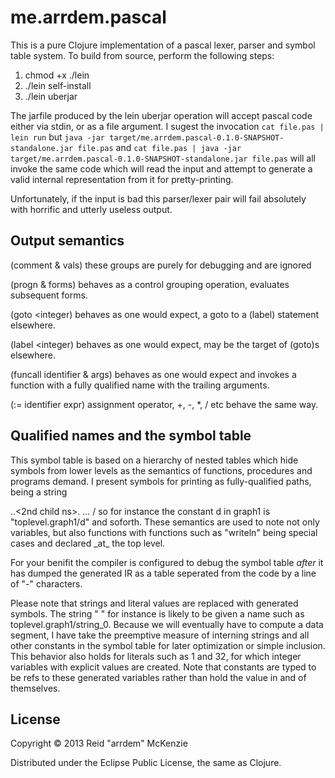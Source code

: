 # me.arrdem.pascal

This is a pure Clojure implementation of a pascal lexer, parser and symbol
table system. To build from source, perform the following steps:

1. chmod +x ./lein
2. ./lein self-install
3. ./lein uberjar

The jarfile produced by the lein uberjar operation will accept pascal code
either via stdin, or as a file argument. I sugest the invocation
`cat file.pas | lein run`
but
`java -jar target/me.arrdem.pascal-0.1.0-SNAPSHOT-standalone.jar file.pas`
and
`cat file.pas | java -jar target/me.arrdem.pascal-0.1.0-SNAPSHOT-standalone.jar file.pas`
will all invoke the same code which will read the input and attempt to generate
a valid internal representation from it for pretty-printing. 

Unfortunately, if the input is bad this parser/lexer pair will fail absolutely 
with horrific and utterly useless output.

## Output semantics
(comment & vals) 
    these groups are purely for debugging and are ignored

(progn & forms) 
    behaves as a control grouping operation, evaluates subsequent forms.

(goto <integer)
    behaves as one would expect, a goto to a (label) statement elsewhere.

(label <integer)
    behaves as one would expect, may be the target of (goto)s elsewhere.

(funcall identifier & args)
    behaves as one would expect and invokes a function with a fully qualified 
    name with the trailing arguments.

(:= identifier expr)
    assignment operator, +, -, *, / etc behave the same way.

## Qualified names and the symbol table
This symbol table is based on a hierarchy of nested tables which hide symbols
from lower levels as the semantics of functions, procedures and programs demand.
I present symbols for printing as fully-qualified paths, being a string
<base ns>.<child ns>.<2nd child ns>. ... /<symbol>
so for instance the constant d in graph1 is "toplevel.graph1/d" and soforth.
These semantics are used to note not only variables, but also functions with
functions such as "writeln" being special cases and declared _at_ the top 
level.

For your benifit the compiler is configured to debug the symbol table
_after_ it has dumped the generated IR as a table seperated from the code by a
line of "-" characters.

Please note that strings and literal values are replaced with generated symbols.
The string " " for instance is likely to be given a name such as 
toplevel.graph1/string_0. Because we will eventually have to compute a data 
segment, I have take the preemptive measure of interning strings and all other
constants in the symbol table for later optimization or simple inclusion. This 
behavior also holds for literals such as 1 and 32, for which integer variables 
with explicit values are created. Note that constants are typed to be refs to 
these generated variables rather than hold the value in and of themselves.

## License

Copyright © 2013 Reid "arrdem" McKenzie

Distributed under the Eclipse Public License, the same as Clojure.
